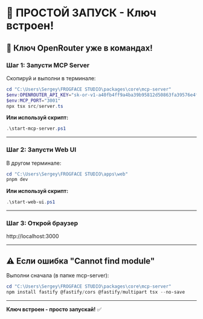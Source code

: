 # 🚀 ПРОСТОЙ ЗАПУСК - Ключ встроен!

## 🔑 Ключ OpenRouter уже в командах!

### Шаг 1: Запусти MCP Server

Скопируй и выполни в терминале:

```powershell
cd "C:\Users\Sergey\FROGFACE STUDIO\packages\core\mcp-server"
$env:OPENROUTER_API_KEY="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"
$env:MCP_PORT="3001"
npx tsx src/server.ts
```

**Или используй скрипт:**
```powershell
.\start-mcp-server.ps1
```

---

### Шаг 2: Запусти Web UI

В другом терминале:

```powershell
cd "C:\Users\Sergey\FROGFACE STUDIO\apps\web"
pnpm dev
```

**Или используй скрипт:**
```powershell
.\start-web-ui.ps1
```

---

### Шаг 3: Открой браузер

http://localhost:3000

---

## ⚠️ Если ошибка "Cannot find module"

Выполни сначала (в папке mcp-server):
```powershell
cd "C:\Users\Sergey\FROGFACE STUDIO\packages\core\mcp-server"
npm install fastify @fastify/cors @fastify/multipart tsx --no-save
```

---

**Ключ встроен - просто запускай!** ✅



